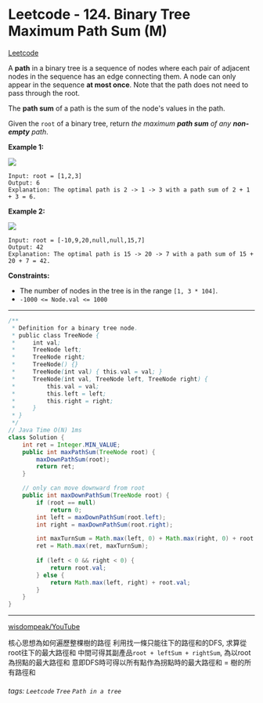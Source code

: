 # Leetcode - 124. Binary Tree Maximum Path Sum (M)

[Leetcode](https://leetcode.com/problems/binary-tree-maximum-path-sum/description/)

A **path** in a binary tree is a sequence of nodes where each pair of adjacent nodes in the sequence has an edge connecting them. A node can only appear in the sequence **at most once**. Note that the path does not need to pass through the root.

The **path sum** of a path is the sum of the node's values in the path.

Given the `root` of a binary tree, return _the maximum **path sum** of any **non-empty** path_.

**Example 1:**

![](https://assets.leetcode.com/uploads/2020/10/13/exx1.jpg)
```
Input: root = [1,2,3]
Output: 6
Explanation: The optimal path is 2 -> 1 -> 3 with a path sum of 2 + 1 + 3 = 6.
```
**Example 2:**

![](https://assets.leetcode.com/uploads/2020/10/13/exx2.jpg)
```
Input: root = [-10,9,20,null,null,15,7]
Output: 42
Explanation: The optimal path is 15 -> 20 -> 7 with a path sum of 15 + 20 + 7 = 42.
```
**Constraints:**

-   The number of nodes in the tree is in the range `[1, 3 * 104]`.
-   `-1000 <= Node.val <= 1000`

---
```java
/**
 * Definition for a binary tree node.
 * public class TreeNode {
 *     int val;
 *     TreeNode left;
 *     TreeNode right;
 *     TreeNode() {}
 *     TreeNode(int val) { this.val = val; }
 *     TreeNode(int val, TreeNode left, TreeNode right) {
 *         this.val = val;
 *         this.left = left;
 *         this.right = right;
 *     }
 * }
 */
// Java Time O(N) 1ms
class Solution {
    int ret = Integer.MIN_VALUE;
    public int maxPathSum(TreeNode root) {
        maxDownPathSum(root);
        return ret;
    }

    // only can move downward from root
    public int maxDownPathSum(TreeNode root) {
        if (root == null) 
            return 0;
        int left = maxDownPathSum(root.left);
        int right = maxDownPathSum(root.right);

        int maxTurnSum = Math.max(left, 0) + Math.max(right, 0) + root.val;
        ret = Math.max(ret, maxTurnSum);
        
        if (left < 0 && right < 0) {
            return root.val;
        } else {
            return Math.max(left, right) + root.val;
        }
    }
}
```

---

[wisdompeak/YouTube](https://www.youtube.com/watch?v=cuneDTWejTw)

核心思想為如何遍歷整棵樹的路徑
利用找一條只能往下的路徑和的DFS, 求算從root往下的最大路徑和
中間可得其副產品`root + leftSum + rightSum`, 為以root為拐點的最大路徑和
意即DFS時可得以所有點作為拐點時的最大路徑和 = 樹的所有路徑和


###### tags: `Leetcode` `Tree` `Path in a tree`
